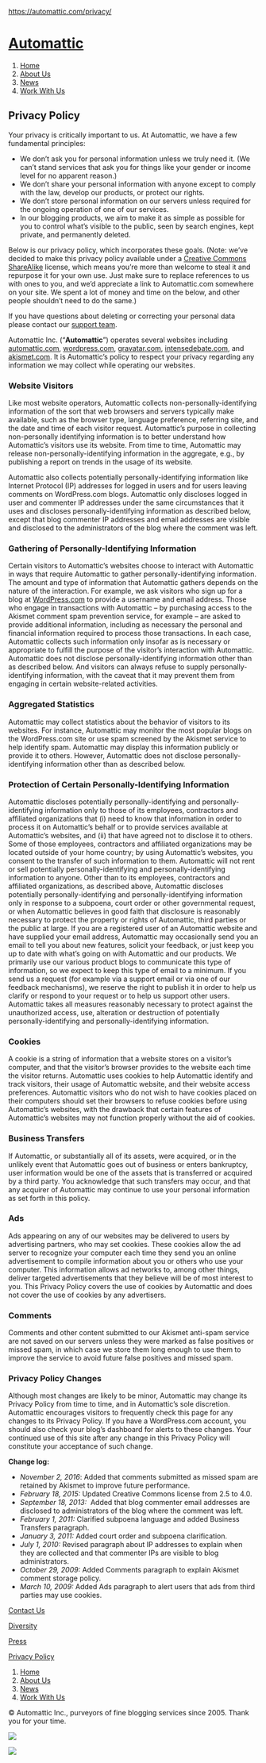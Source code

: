 https://automattic.com/privacy/

[Automattic](/)
===============

1.  [Home](/)
2.  [About Us](/about/)
3.  [News](/news/)
4.  [Work With Us](/work-with-us/)

Privacy Policy
--------------

Your privacy is critically important to us. At Automattic, we have a few fundamental principles:

-   We don’t ask you for personal information unless we truly need it. (We can’t stand services that ask you for things like your gender or income level for no apparent reason.)
-   We don’t share your personal information with anyone except to comply with the law, develop our products, or protect our rights.
-   We don’t store personal information on our servers unless required for the ongoing operation of one of our services.
-   In our blogging products, we aim to make it as simple as possible for you to control what’s visible to the public, seen by search engines, kept private, and permanently deleted.

Below is our privacy policy, which incorporates these goals. (Note: we’ve decided to make this privacy policy available under a [Creative Commons ShareAlike](http://creativecommons.org/licenses/by-sa/4.0/) license, which means you’re more than welcome to steal it and repurpose it for your own use. Just make sure to replace references to us with ones to you, and we’d appreciate a link to Automattic.com somewhere on your site. We spent a lot of money and time on the below, and other people shouldn’t need to do the same.)

If you have questions about deleting or correcting your personal data please contact our [support team](http://en.support.wordpress.com/).

Automattic Inc. (“**Automattic**”) operates several websites including [automattic.com](https://automattic.com/), [wordpress.com](http://wordpress.com/), [gravatar.com](http://gravatar.com/), [intensedebate.com](http://intensedebate.com/), and [akismet.com](http://akismet.com/). It is Automattic’s policy to respect your privacy regarding any information we may collect while operating our websites.

### Website Visitors

Like most website operators, Automattic collects non-personally-identifying information of the sort that web browsers and servers typically make available, such as the browser type, language preference, referring site, and the date and time of each visitor request. Automattic’s purpose in collecting non-personally identifying information is to better understand how Automattic’s visitors use its website. From time to time, Automattic may release non-personally-identifying information in the aggregate, e.g., by publishing a report on trends in the usage of its website.

Automattic also collects potentially personally-identifying information like Internet Protocol (IP) addresses for logged in users and for users leaving comments on WordPress.com blogs. Automattic only discloses logged in user and commenter IP addresses under the same circumstances that it uses and discloses personally-identifying information as described below, except that blog commenter IP addresses and email addresses are visible and disclosed to the administrators of the blog where the comment was left.

### Gathering of Personally-Identifying Information

Certain visitors to Automattic’s websites choose to interact with Automattic in ways that require Automattic to gather personally-identifying information. The amount and type of information that Automattic gathers depends on the nature of the interaction. For example, we ask visitors who sign up for a blog at [WordPress.com](http://wordpress.com/) to provide a username and email address. Those who engage in transactions with Automattic – by purchasing access to the Akismet comment spam prevention service, for example – are asked to provide additional information, including as necessary the personal and financial information required to process those transactions. In each case, Automattic collects such information only insofar as is necessary or appropriate to fulfill the purpose of the visitor’s interaction with Automattic. Automattic does not disclose personally-identifying information other than as described below. And visitors can always refuse to supply personally-identifying information, with the caveat that it may prevent them from engaging in certain website-related activities.

### Aggregated Statistics

Automattic may collect statistics about the behavior of visitors to its websites. For instance, Automattic may monitor the most popular blogs on the WordPress.com site or use spam screened by the Akismet service to help identify spam. Automattic may display this information publicly or provide it to others. However, Automattic does not disclose personally-identifying information other than as described below.

### Protection of Certain Personally-Identifying Information

Automattic discloses potentially personally-identifying and personally-identifying information only to those of its employees, contractors and affiliated organizations that (i) need to know that information in order to process it on Automattic’s behalf or to provide services available at Automattic’s websites, and (ii) that have agreed not to disclose it to others. Some of those employees, contractors and affiliated organizations may be located outside of your home country; by using Automattic’s websites, you consent to the transfer of such information to them. Automattic will not rent or sell potentially personally-identifying and personally-identifying information to anyone. Other than to its employees, contractors and affiliated organizations, as described above, Automattic discloses potentially personally-identifying and personally-identifying information only in response to a subpoena, court order or other governmental request, or when Automattic believes in good faith that disclosure is reasonably necessary to protect the property or rights of Automattic, third parties or the public at large. If you are a registered user of an Automattic website and have supplied your email address, Automattic may occasionally send you an email to tell you about new features, solicit your feedback, or just keep you up to date with what’s going on with Automattic and our products. We primarily use our various product blogs to communicate this type of information, so we expect to keep this type of email to a minimum. If you send us a request (for example via a support email or via one of our feedback mechanisms), we reserve the right to publish it in order to help us clarify or respond to your request or to help us support other users. Automattic takes all measures reasonably necessary to protect against the unauthorized access, use, alteration or destruction of potentially personally-identifying and personally-identifying information.

### Cookies

A cookie is a string of information that a website stores on a visitor’s computer, and that the visitor’s browser provides to the website each time the visitor returns. Automattic uses cookies to help Automattic identify and track visitors, their usage of Automattic website, and their website access preferences. Automattic visitors who do not wish to have cookies placed on their computers should set their browsers to refuse cookies before using Automattic’s websites, with the drawback that certain features of Automattic’s websites may not function properly without the aid of cookies.

### Business Transfers

If Automattic, or substantially all of its assets, were acquired, or in the unlikely event that Automattic goes out of business or enters bankruptcy, user information would be one of the assets that is transferred or acquired by a third party. You acknowledge that such transfers may occur, and that any acquirer of Automattic may continue to use your personal information as set forth in this policy.

### Ads

Ads appearing on any of our websites may be delivered to users by advertising partners, who may set cookies. These cookies allow the ad server to recognize your computer each time they send you an online advertisement to compile information about you or others who use your computer. This information allows ad networks to, among other things, deliver targeted advertisements that they believe will be of most interest to you. This Privacy Policy covers the use of cookies by Automattic and does not cover the use of cookies by any advertisers.

### Comments

Comments and other content submitted to our Akismet anti-spam service are not saved on our servers unless they were marked as false positives or missed spam, in which case we store them long enough to use them to improve the service to avoid future false positives and missed spam.

### Privacy Policy Changes

Although most changes are likely to be minor, Automattic may change its Privacy Policy from time to time, and in Automattic’s sole discretion. Automattic encourages visitors to frequently check this page for any changes to its Privacy Policy. If you have a WordPress.com account, you should also check your blog’s dashboard for alerts to these changes. Your continued use of this site after any change in this Privacy Policy will constitute your acceptance of such change.

**Change log:**

-   *November 2, 2016*: Added that comments submitted as missed spam are retained by Akismet to improve future performance.
-   *February 18, 2015:* Updated Creative Commons license from 2.5 to 4.0.
-   *September 18, 2013:*  Added that blog commenter email addresses are disclosed to administrators of the blog where the comment was left.
-   *February 1, 2011:* Clarified subpoena language and added Business Transfers paragraph.
-   *January 3, 2011:* Added court order and subpoena clarification.
-   *July 1, 2010:* Revised paragraph about IP addresses to explain when they are collected and that commenter IPs are visible to blog administrators.
-   *October 29, 2009:* Added Comments paragraph to explain Akismet comment storage policy.
-   *March 10, 2009:* Added Ads paragraph to alert users that ads from third parties may use cookies.

[Contact Us](/contact/)

[Diversity](/diversity-and-inclusion/)

[Press](/press/)

[Privacy Policy](/privacy/)

<a href="https://twitter.com/automattic" class="noticon noticon-twitter"></a>

<a href="http://www.facebook.com/AutomatticInc" class="noticon noticon-facebook"></a>

<a href="https://www.youtube.com/c/automattic" class="noticon noticon-youtube"></a>

1.  [Home](/)
2.  [About Us](/about/)
3.  [News](/news/)
4.  [Work With Us](/work-with-us/)

© Automattic Inc., purveyors of fine blogging services since 2005. Thank you for your time.

![](https://sb.scorecardresearch.com/p?c1=2&c2=7518284&c3=&c4=&c5=&c6=&c15=&cv=2.0&cj=1)

![](https://pixel.wp.com/b.gif?v=noscript)
